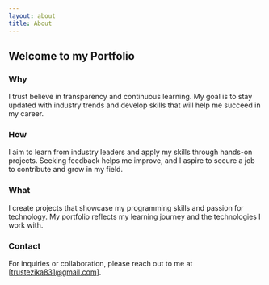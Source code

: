 ```yaml
---
layout: about
title: About
---
```


##   Welcome to my Portfolio 

###  Why
I trust believe in transparency and continuous learning. My goal is to stay updated with industry trends and develop skills that will help me succeed in my career.
###  How
I aim to learn from industry leaders and apply my skills through hands-on projects. Seeking feedback helps me improve, and I aspire to secure a job to contribute and grow in my field.
### What
I create projects that showcase my programming skills and passion for technology. My portfolio reflects my learning journey and the technologies I work with.


### Contact 
For inquiries or collaboration, please reach out to me at [trustezika831@gmail.com].

